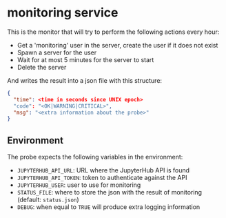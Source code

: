 # monitoring service

This is the monitor that will try to perform the following actions every hour:
- Get a 'monitoring' user in the server, create the user if it does not exist
- Spawn a server for the user
- Wait for at most 5 minutes for the server to start
- Delete the server

And writes the result into a json file with this structure:

```json
{
  "time": <time in seconds since UNIX epoch>
  "code": "<OK|WARNING|CRITICAL>",
  "msg": "<extra information about the probe>"
}
```

## Environment

The probe expects the following variables in the environment:
- `JUPYTERHUB_API_URL`: URL where the JupyterHub API is found
- `JUPYTERHUB_API_TOKEN`: token to authenticate against the API
- `JUPYTERHUB_USER`: user to use for monitoring
- `STATUS_FILE`: where to store the json with the result of monitoring (default: `status.json`)
- `DEBUG`: when equal to `TRUE` will produce extra logging information
